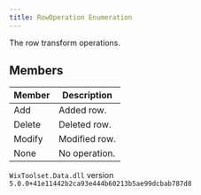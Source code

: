 ```yaml
---
title: RowOperation Enumeration
---
```

The row transform operations.
## Members
| Member | Description |
| ------ | ----------- |
| Add | Added row. |
| Delete | Deleted row. |
| Modify | Modified row. |
| None | No operation. |
`WixToolset.Data.dll` version `5.0.0+41e11442b2ca93e444b60213b5ae99dcbab787d8`
